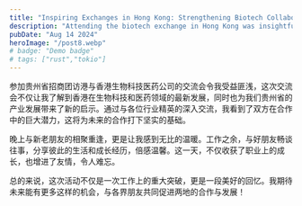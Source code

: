 ```yaml
---
title: "Inspiring Exchanges in Hong Kong: Strengthening Biotech Collaboration"
description: "Attending the biotech exchange in Hong Kong was insightful, fostering collaboration opportunities for Guizhou. Reuniting with friends made it even more memorable!"
pubDate: "Aug 14 2024"
heroImage: "/post8.webp"
# badge: "Demo badge"
# tags: ["rust","tokio"]
---
```


参加贵州省招商团访港与香港生物科技医药公司的交流会令我受益匪浅，这次交流会不仅让我了解到香港在生物科技和医药领域的最新发展，同时也为我们贵州省的产业发展带来了新的启示。通过与各位行业精英的深入交流，我看到了双方在合作中的巨大潜力，这将为未来的合作打下坚实的基础。

晚上与新老朋友的相聚重逢，更是让我感到无比的温暖。工作之余，与好朋友畅谈往事，分享彼此的生活和成长经历，倍感温馨。这一天，不仅收获了职业上的成长，也增进了友情，令人难忘。

总的来说，这次活动不仅是一次工作上的重大突破，更是一段美好的回忆。我期待未来能有更多这样的机会，与各界朋友共同促进两地的合作与发展！